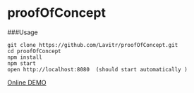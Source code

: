 # proofOfConcept


###Usage

```
git clone https://github.com/Lavitr/proofOfConcept.git
cd proofOfConcept
npm install
npm start
open http://localhost:8080  (should start automatically )
```

[Online DEMO](https://master.d3dqdtvsldcx9x.amplifyapp.com/)